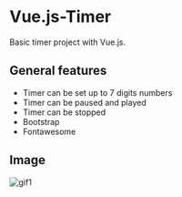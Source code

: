 # Vue.js-Timer
Basic timer project with Vue.js.

## General features
- Timer can be set up to 7 digits numbers
- Timer can be paused and played
- Timer can be stopped
- Bootstrap
- Fontawesome

## Image
![gif1](https://res.cloudinary.com/djiay4zdw/image/upload/v1608051700/hoA47IvR4C_lldvge.gif)
